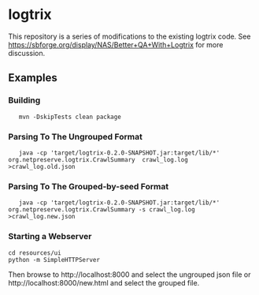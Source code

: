 logtrix 
=======

This repository is a series of modifications to the existing logtrix code. See https://sbforge.org/display/NAS/Better+QA+With+Logtrix
for more discussion.



Examples
--------

### Building

```
   mvn -DskipTests clean package
```

### Parsing To The Ungrouped Format

```
   java -cp 'target/logtrix-0.2.0-SNAPSHOT.jar:target/lib/*' org.netpreserve.logtrix.CrawlSummary  crawl_log.log >crawl_log.old.json
```

### Parsing To The Grouped-by-seed Format

```
   java -cp 'target/logtrix-0.2.0-SNAPSHOT.jar:target/lib/*' org.netpreserve.logtrix.CrawlSummary -s crawl_log.log >crawl_log.new.json
```

### Starting a Webserver
```
cd resources/ui
python -m SimpleHTTPServer 
```

Then browse to http://localhost:8000 and select the ungrouped json file or http://localhost:8000/new.html and select the grouped file.
